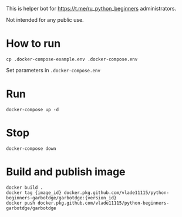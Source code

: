 This is helper bot for https://t.me/ru_python_beginners administrators.

Not intended for any public use.
# How to run
```cp .docker-compose-example.env .docker-compose.env```

Set parameters in `.docker-compose.env`

# Run
 `docker-compose up -d`
# Stop
`docker-compose down`
# Build and publish image
```
docker build .
docker tag {image_id} docker.pkg.github.com/vlade11115/python-beginners-garbotdge/garbotdge:{version_id}
docker push docker.pkg.github.com/vlade11115/python-beginners-garbotdge/garbotdge

```
